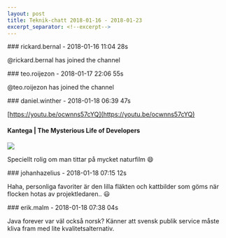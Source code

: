 ```yaml
---
layout: post
title: Teknik-chatt 2018-01-16 - 2018-01-23
excerpt_separator: <!--excerpt-->
---
```

<section class="message" markdown="1">
### rickard.bernal - 2018-01-16 11:04 28s

@rickard.bernal has joined the channel
</section>
<section class="message" markdown="1">
### teo.roijezon - 2018-01-17 22:06 55s

@teo.roijezon has joined the channel
</section>
<section class="message" markdown="1">
### daniel.winther - 2018-01-18 06:39 47s

[https://youtu.be/ocwnns57cYQ](https://youtu.be/ocwnns57cYQ)

<div class="attachment"><h4>Kantega | The Mysterious Life of Developers</h4><div class="text"></div>
<a href="https://youtu.be/ocwnns57cYQ"><div class="linkdiv"><img src="/assets/blogAssets/Kantega | The Mysterious Life of Developers" fallback="Kantega | The Mysterious Life of Developers"/></div></a></div>
    
Speciellt rolig om man tittar på mycket naturfilm 😄
</section>
<section class="message" markdown="1">
### johanhazelius - 2018-01-18 07:15 12s

Haha, personliga favoriter är den lilla fläkten och kattbilder som göms när flocken hotas av projektledaren.. 😃
</section>
<section class="message" markdown="1">
### erik.malm - 2018-01-18 07:38 04s

Java forever var väl också norsk? Känner att svensk publik service måste kliva fram med lite kvalitetsalternativ.

<!--excerpt-->
</section>